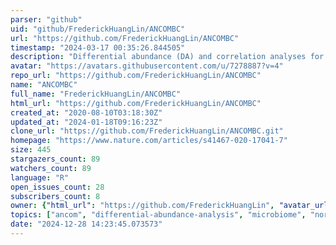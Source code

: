```yaml
---
parser: "github"
uid: "github/FrederickHuangLin/ANCOMBC"
url: "https://github.com/FrederickHuangLin/ANCOMBC"
timestamp: "2024-03-17 00:35:26.844505"
description: "Differential abundance (DA) and correlation analyses for microbial absolute abundance data"
avatar: "https://avatars.githubusercontent.com/u/7278887?v=4"
repo_url: "https://github.com/FrederickHuangLin/ANCOMBC"
name: "ANCOMBC"
full_name: "FrederickHuangLin/ANCOMBC"
html_url: "https://github.com/FrederickHuangLin/ANCOMBC"
created_at: "2020-08-10T03:18:30Z"
updated_at: "2024-01-18T09:16:23Z"
clone_url: "https://github.com/FrederickHuangLin/ANCOMBC.git"
homepage: "https://www.nature.com/articles/s41467-020-17041-7"
size: 445
stargazers_count: 89
watchers_count: 89
language: "R"
open_issues_count: 28
subscribers_count: 8
owner: {"html_url": "https://github.com/FrederickHuangLin", "avatar_url": "https://avatars.githubusercontent.com/u/7278887?v=4", "login": "FrederickHuangLin", "type": "User"}
topics: ["ancom", "differential-abundance-analysis", "microbiome", "normalization", "sequencing", "correlation", "secom", "ancombc", "ancombc2"]
date: "2024-12-28 14:23:45.073573"
---
```

